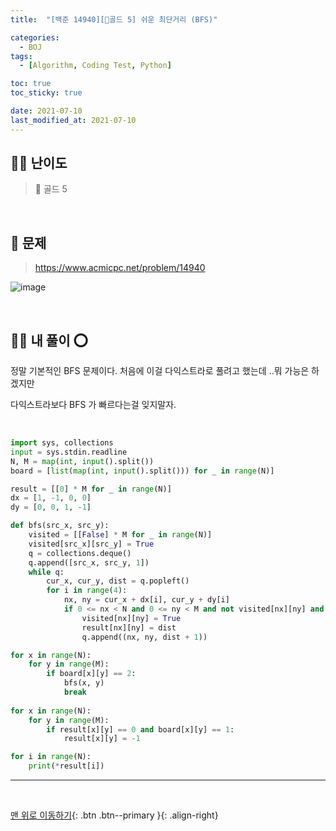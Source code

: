 ```yaml
---
title:  "[백준 14940][💛골드 5] 쉬운 최단거리 (BFS)" 

categories:
  - BOJ
tags:
  - [Algorithm, Coding Test, Python]

toc: true
toc_sticky: true

date: 2021-07-10
last_modified_at: 2021-07-10
---
```


## 🧞‍♂️ 난이도 

> 💛 골드 5

<br>

## 🚀 문제

> <https://www.acmicpc.net/problem/14940>

![image](https://user-images.githubusercontent.com/42318591/125154064-08434300-e193-11eb-8ba7-cc5dc66ea304.png)

<br>

## 🧞‍♂️ 내 풀이 ⭕

정말 기본적인 BFS 문제이다.
처음에 이걸 다익스트라로 풀려고 했는데 ..뭐 가능은 하겠지만

다익스트라보다 BFS 가 빠르다는걸 잊지말자.

<br>

```python
import sys, collections
input = sys.stdin.readline
N, M = map(int, input().split())
board = [list(map(int, input().split())) for _ in range(N)]

result = [[0] * M for _ in range(N)]
dx = [1, -1, 0, 0]
dy = [0, 0, 1, -1]

def bfs(src_x, src_y):
    visited = [[False] * M for _ in range(N)]
    visited[src_x][src_y] = True
    q = collections.deque()
    q.append([src_x, src_y, 1])
    while q:
        cur_x, cur_y, dist = q.popleft()
        for i in range(4):
            nx, ny = cur_x + dx[i], cur_y + dy[i]
            if 0 <= nx < N and 0 <= ny < M and not visited[nx][ny] and board[nx][ny] != 0:
                visited[nx][ny] = True
                result[nx][ny] = dist
                q.append((nx, ny, dist + 1))

for x in range(N):
    for y in range(M):
        if board[x][y] == 2:
            bfs(x, y)
            break
        
for x in range(N):
    for y in range(M):
        if result[x][y] == 0 and board[x][y] == 1:
            result[x][y] = -1

for i in range(N):
    print(*result[i])
```

***
<br>

[맨 위로 이동하기](#){: .btn .btn--primary }{: .align-right}